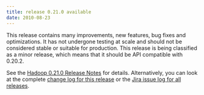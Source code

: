 ```yaml
---
title: release 0.21.0 available
date: 2010-08-23
---
```

<!---
  Licensed under the Apache License, Version 2.0 (the "License");
  you may not use this file except in compliance with the License.
  You may obtain a copy of the License at

   http://www.apache.org/licenses/LICENSE-2.0

  Unless required by applicable law or agreed to in writing, software
  distributed under the License is distributed on an "AS IS" BASIS,
  WITHOUT WARRANTIES OR CONDITIONS OF ANY KIND, either express or implied.
  See the License for the specific language governing permissions and
  limitations under the License. See accompanying LICENSE file.
-->

This release contains many improvements, new features, bug fixes and
optimizations. It has not undergone testing at scale and should not be
considered stable or suitable for production. This release is being
classified as a minor release, which means that it should be API
compatible with 0.20.2.

See the [Hadoop 0.21.0 Release
Notes](https://hadoop.apache.org/docs/r0.21.0/releasenotes.html) for
details. Alternatively, you can look at the complete [change log for
this release](https://hadoop.apache.org/docs/r0.21.0/changes.html) or the
[Jira issue log for all
releases](http://issues.apache.org/jira/browse/HADOOP?report=com.atlassian.jira.plugin.system.project:changelog-panel).

